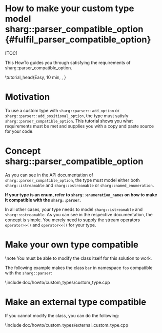 # How to make your custom type model sharg::parser_compatible_option {#fulfil_parser_compatible_option}

[TOC]

This HowTo guides you through satisfying the requirements of sharg::parser_compatible_option.

\tutorial_head{Easy, 10 min, , }

# Motivation

To use a custom type with `sharg::parser::add_option` or
`sharg::parser::add_positional_option`, the type must satisfy `sharg::parser_compatible_option`.
This tutorial shows you what requirements must be met and supplies you with a copy and paste source
for your code.

# Concept sharg::parser_compatible_option

As you can see in the API documentation of `sharg::parser_compatible_option`, the type must model either both
`sharg::istreamable` and `sharg::ostreamable` or `sharg::named_enumeration`.

**If your type is an enum, refer to `sharg::enumeration_names` on how to make it compatible with the
`sharg::parser`.**

In all other cases, your type needs to model `sharg::istreamable` and `sharg::ostreamable`.
As you can see in the respective documentation, the concept is simple. You merely need to
supply the stream operators `operator>>()` and `operator<<()` for your type.

# Make your own type compatible

\note You must be able to modify the class itself for this solution to work.

The following example makes the class `bar` in namespace `foo` compatible with the `sharg::parser`:

\include doc/howto/custom_types/custom_type.cpp

# Make an external type compatible

If you cannot modify the class, you can do the following:

\include doc/howto/custom_types/external_custom_type.cpp
